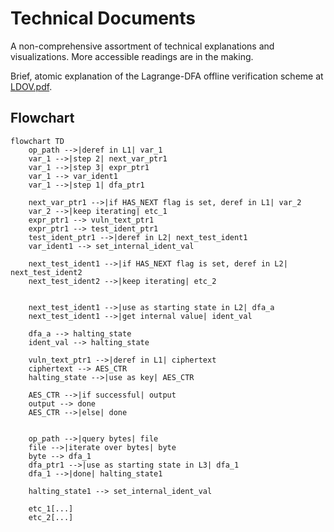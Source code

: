 # Technical Documents

A non-comprehensive assortment of technical explanations and visualizations. More accessible readings are in the making.

Brief, atomic explanation of the Lagrange-DFA offline verification scheme at [LDOV.pdf](/technical/LDOV.pdf).

## Flowchart
```mermaid
flowchart TD
    op_path -->|deref in L1| var_1
    var_1 -->|step 2| next_var_ptr1
    var_1 -->|step 3| expr_ptr1
    var_1 --> var_ident1
    var_1 -->|step 1| dfa_ptr1
    
    next_var_ptr1 -->|if HAS_NEXT flag is set, deref in L1| var_2
    var_2 -->|keep iterating| etc_1
    expr_ptr1 --> vuln_text_ptr1
    expr_ptr1 --> test_ident_ptr1
    test_ident_ptr1 -->|deref in L2| next_test_ident1
    var_ident1 --> set_internal_ident_val

    next_test_ident1 -->|if HAS_NEXT flag is set, deref in L2| next_test_ident2
    next_test_ident2 -->|keep iterating| etc_2


    next_test_ident1 -->|use as starting state in L2| dfa_a
    next_test_ident1 -->|get internal value| ident_val

    dfa_a --> halting_state
    ident_val --> halting_state

    vuln_text_ptr1 -->|deref in L1| ciphertext
    ciphertext --> AES_CTR
    halting_state -->|use as key| AES_CTR

    AES_CTR -->|if successful| output
    output --> done
    AES_CTR -->|else| done


    op_path -->|query bytes| file
    file -->|iterate over bytes| byte
    byte --> dfa_1
    dfa_ptr1 -->|use as starting state in L3| dfa_1
    dfa_1 -->|done| halting_state1

    halting_state1 --> set_internal_ident_val

    etc_1[...]
    etc_2[...]
```
